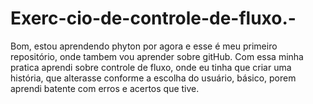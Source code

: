 # Exerc-cio-de-controle-de-fluxo.-
Bom, estou aprendendo phyton por agora e esse é meu primeiro repositório, onde tambem vou aprender sobre gitHub. Com essa minha pratica aprendi sobre controle de fluxo, onde eu tinha que criar uma história, que alterasse conforme a escolha do usuário, básico, porem aprendi batente com erros e acertos que tive.  
